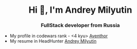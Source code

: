 <h1 align="center">Hi 👋, I'm Andrey Milyutin</h1>
<h3 align="center">FullStack developer from Russia</h3>
                                 
- My profile in codewars rank - <4 kyu> [Aventhor](https://www.codewars.com/users/Aventhor)
- My resume in HeadHunter [Andrey Milyutin](https://hh.ru/resume/e0e8e27aff084498090039ed1f465171384443)

